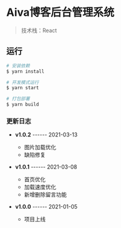 # Aiva博客后台管理系统

> 技术栈：React

## 运行

```bash
# 安装依赖
$ yarn install

# 开发模式运行
$ yarn start

# 打包部署
$ yarn build

```


### 更新日志

- **v1.0.2** ------ 2021-03-13
    - 图片加载优化
    - 缺陷修复

- **v1.0.1** ------ 2021-03-08
    - 首页优化
    - 加载速度优化
    - 新增删除留言功能

- **v1.0.0** ------ 2021-01-05
    - 项目上线